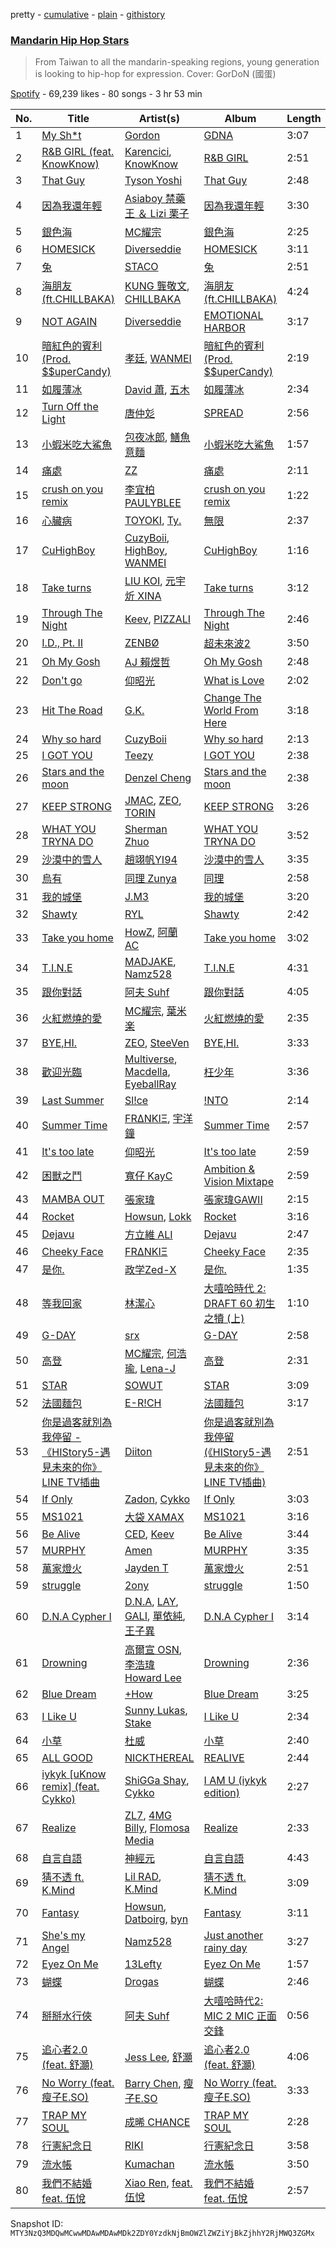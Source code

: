 pretty - [cumulative](/playlists/cumulative/37i9dQZF1DWVNQeZtY2TDM.md) - [plain](/playlists/plain/37i9dQZF1DWVNQeZtY2TDM) - [githistory](https://github.githistory.xyz/mackorone/spotify-playlist-archive/blob/main/playlists/plain/37i9dQZF1DWVNQeZtY2TDM)

### [Mandarin Hip Hop Stars](https://open.spotify.com/playlist/37i9dQZF1DWVNQeZtY2TDM)

> From Taiwan to all the mandarin\-speaking regions, young generation is looking to hip\-hop for expression\. Cover: GorDoN \(國蛋\)

[Spotify](https://open.spotify.com/user/spotify) - 69,239 likes - 80 songs - 3 hr 53 min

| No. | Title | Artist(s) | Album | Length |
|---|---|---|---|---|
| 1 | [My Sh\*t](https://open.spotify.com/track/3nqqa51bfaOQTCfneq5iyO) | [Gordon](https://open.spotify.com/artist/4L4ArdVJzY6Uxbd82fJjqu) | [GDNA](https://open.spotify.com/album/7sQEcxvH75x1ZpxYQBRr8z) | 3:07 |
| 2 | [R&B GIRL \(feat\. KnowKnow\)](https://open.spotify.com/track/1hGkkJ9z7qMhfLqxYTJf7X) | [Karencici](https://open.spotify.com/artist/6v6qfXRvTRGGsmGfDvtMIK), [KnowKnow](https://open.spotify.com/artist/5RDc1XN9Dj5KcNGPMEhtzN) | [R&B GIRL](https://open.spotify.com/album/6DS3HJYD1AiTTBwJapsCEj) | 2:51 |
| 3 | [That Guy](https://open.spotify.com/track/6FBCLU5nIwc21sYcPy8ubP) | [Tyson Yoshi](https://open.spotify.com/artist/3dayhmhJfL4I8w1PuL9MqQ) | [That Guy](https://open.spotify.com/album/59fBBYyNek6i29jPxHEkRd) | 2:48 |
| 4 | [因為我還年輕](https://open.spotify.com/track/2rJZJT8waYGkWIDlP6OKVI) | [Asiaboy 禁藥王 ＆ Lizi 栗子](https://open.spotify.com/artist/460u7AKt1ZvsPMB0zoXuAQ) | [因為我還年輕](https://open.spotify.com/album/6KGZcpuMVu6pKO7E0XMCDH) | 3:30 |
| 5 | [銀色海](https://open.spotify.com/track/27gqSDYmfjnpeN3IbJS0o7) | [MC耀宗](https://open.spotify.com/artist/0P5VW67DISdcNKmRs18ldO) | [銀色海](https://open.spotify.com/album/5f8lLeB2vOndmbt5PqVKg5) | 2:25 |
| 6 | [HOMESICK](https://open.spotify.com/track/14AHfTN3CXFiaLuilTjRIL) | [Diverseddie](https://open.spotify.com/artist/3aia8Qn8pZXJldrYzQqOOq) | [HOMESICK](https://open.spotify.com/album/6luQqRpyitjgUCIUd2jn5B) | 3:11 |
| 7 | [兔](https://open.spotify.com/track/4ywCTRPBmHME0g6Quj0VEN) | [STACO](https://open.spotify.com/artist/2zztZu8VnEsHm25yTJfof9) | [兔](https://open.spotify.com/album/3PvGzE0zZUSsdYiUvi0DqM) | 2:51 |
| 8 | [海朋友 \(ft.CHILLBAKA\)](https://open.spotify.com/track/6pSW8xGp75rokyqjMNroGs) | [KUNG 龔敬文](https://open.spotify.com/artist/568gCUXvFfGIyVUQ2SZa3R), [CHILLBAKA](https://open.spotify.com/artist/7glg8QZrgPvKVrlVpYcM3y) | [海朋友 \(ft.CHILLBAKA\)](https://open.spotify.com/album/3qBfzG3SMscP96euIm1eOS) | 4:24 |
| 9 | [NOT AGAIN](https://open.spotify.com/track/68RnWaD3WSGOqAyI4XarUe) | [Diverseddie](https://open.spotify.com/artist/3aia8Qn8pZXJldrYzQqOOq) | [EMOTIONAL HARBOR](https://open.spotify.com/album/3kQUVRjvJoCKCyB6B0V7ad) | 3:17 |
| 10 | [暗紅色的賓利 \(Prod\. $$uperCandy\)](https://open.spotify.com/track/7z4h1vdOZfvYm6SLmOyUhb) | [孝廷](https://open.spotify.com/artist/1GmhtQigNu9wTE3J90WWWJ), [WANMEI](https://open.spotify.com/artist/1wzaq8XH8PIzUblSt2yXq5) | [暗紅色的賓利 \(Prod\. $$uperCandy\)](https://open.spotify.com/album/7s6IWLdINa2Awz9iMbU09B) | 2:19 |
| 11 | [如履薄冰](https://open.spotify.com/track/6CSBIfYMFHtyXhUnAUSRwr) | [David 蕭](https://open.spotify.com/artist/5h0ZioE0mcFA8hQR6UPWUt), [五木](https://open.spotify.com/artist/3mhUWAPuY8zwG5ucHzAPa8) | [如履薄冰](https://open.spotify.com/album/6S9WCuAkdd3kB7S3RW1Cko) | 2:34 |
| 12 | [Turn Off the Light](https://open.spotify.com/track/4zLguzjnEzq3WcH6mJkcWR) | [唐仲彣](https://open.spotify.com/artist/2AXIg0cc8pzzVcNnE3sSI6) | [SPREAD](https://open.spotify.com/album/0Z6AHQ6ZIm8vEhwgoUNRWt) | 2:56 |
| 13 | [小蝦米吃大鯊魚](https://open.spotify.com/track/0rGTtJKWxWxJZJSLkMH5y0) | [包夜冰郎](https://open.spotify.com/artist/4wOeAk7vxKiJoj24LBEOsP), [鱔魚意麵](https://open.spotify.com/artist/6ql8ciVcd9AS7fem0Csg67) | [小蝦米吃大鯊魚](https://open.spotify.com/album/49LoZ2j2dC3YpgyWEaC2sS) | 1:57 |
| 14 | [痛處](https://open.spotify.com/track/5HNOxpcQykUi3ZuqVz7Oy1) | [ZZ](https://open.spotify.com/artist/0SPo40J6OzWOZUpjxlOveG) | [痛處](https://open.spotify.com/album/1jAbzOZ2hIMk7lwMsmSEA9) | 2:11 |
| 15 | [crush on you remix](https://open.spotify.com/track/35aMeEljcCaAlF7Z7Dkwzu) | [李宜柏PAULYBLEE](https://open.spotify.com/artist/6rCZx04nawchlA7kTA0c9v) | [crush on you remix](https://open.spotify.com/album/6iEVDXAZ965UVYKauPeR35) | 1:22 |
| 16 | [心臟病](https://open.spotify.com/track/1Nuxkjd0eN4aWjuEPUHMCz) | [TOYOKI](https://open.spotify.com/artist/3kAEYIrN0zwlBHDbJsD5NH), [Ty.](https://open.spotify.com/artist/2GFsWXpTIn6G1kRjW3RAQX) | [無限](https://open.spotify.com/album/6NYk248gmCQP1XH1i9WB6u) | 2:37 |
| 17 | [CuHighBoy](https://open.spotify.com/track/7oMp93IVPEndXKwKxGv4wE) | [CuzyBoii](https://open.spotify.com/artist/1trYwqXrzNL5dSXx7xrclq), [HighBoy](https://open.spotify.com/artist/4z4spE3KqhQ4MnLjQXqxsP), [WANMEI](https://open.spotify.com/artist/1wzaq8XH8PIzUblSt2yXq5) | [CuHighBoy](https://open.spotify.com/album/4E3VG9jmDO57EZRCuYHU5g) | 1:16 |
| 18 | [Take turns](https://open.spotify.com/track/1OBJ7Odl1OAwftWmpGHdmP) | [LIU KOI](https://open.spotify.com/artist/08oPfsqJWRQaDYTupwwXrE), [元宇炘 XINA](https://open.spotify.com/artist/1gBd8Lykf7k3FfVxmUvMpb) | [Take turns](https://open.spotify.com/album/4XNMyTnxdAW0XTqFxxFwvi) | 3:12 |
| 19 | [Through The Night](https://open.spotify.com/track/3vnPw6ErvNgjYpwaEACaex) | [Keev](https://open.spotify.com/artist/2KS5HYsDqrlhrMDLcxWoAK), [PIZZALI](https://open.spotify.com/artist/5AIqzRLM5XgtjdCjnbvJx7) | [Through The Night](https://open.spotify.com/album/1C9RdQieUsv3B1L5NUjYjv) | 2:46 |
| 20 | [I.D., Pt\. II](https://open.spotify.com/track/41OvwTB8sYhV4jXqBSw4rv) | [ZENBØ](https://open.spotify.com/artist/4Rh3HXq1VRYzQJ3rl2MUfG) | [超未來波2](https://open.spotify.com/album/3qTUc6SYyXmZTLxzx6eF1t) | 3:50 |
| 21 | [Oh My Gosh](https://open.spotify.com/track/32K0O51Fh1VOK5DEbdYKKf) | [AJ 賴煜哲](https://open.spotify.com/artist/3cy4mXZDfZgeuh2iFXkjv2) | [Oh My Gosh](https://open.spotify.com/album/2hk5JLjyp3JuIv9ElzGgnu) | 2:48 |
| 22 | [Don't go](https://open.spotify.com/track/1yoXfV6BMWcRfg3fOqhZ7x) | [仰昭光](https://open.spotify.com/artist/1R3kmFH4Bl1hbEG9ulEE2d) | [What is Love](https://open.spotify.com/album/7iElRORom3XlsLJTpgc6ug) | 2:02 |
| 23 | [Hit The Road](https://open.spotify.com/track/6jDgdAQZDHKFENX1wywmLI) | [G.K.](https://open.spotify.com/artist/6oQww0uMiqePdArgcGKx2S) | [Change The World From Here](https://open.spotify.com/album/3WC5WBEY8fs6lAMfQpaAeT) | 3:18 |
| 24 | [Why so hard](https://open.spotify.com/track/33vxVNJ4hEGkTLGwJzulZV) | [CuzyBoii](https://open.spotify.com/artist/1trYwqXrzNL5dSXx7xrclq) | [Why so hard](https://open.spotify.com/album/5xJ889nCzswDhcG8yuZxaR) | 2:13 |
| 25 | [I GOT YOU](https://open.spotify.com/track/0ZYmHuq7ReGSzmOq4CRh0L) | [Teezy](https://open.spotify.com/artist/5P4IE6bIqsXDKHf5Z7vmeA) | [I GOT YOU](https://open.spotify.com/album/0IXE3ZZaput5VmZBdFU1HB) | 2:38 |
| 26 | [Stars and the moon](https://open.spotify.com/track/1nsLmjGBukGTKfPSs1S22Y) | [Denzel Cheng](https://open.spotify.com/artist/6HdMvBWAXWnxX5LEWlgluN) | [Stars and the moon](https://open.spotify.com/album/0Nxgo30SZiskXMCAoNtaMe) | 2:38 |
| 27 | [KEEP STRONG](https://open.spotify.com/track/0sllmQCF8aflOHbBdayiUL) | [JMAC](https://open.spotify.com/artist/1RzmUd01CblyPpP4R18Gts), [ZEO](https://open.spotify.com/artist/7vtia4HP3xY8RPfBLIvkM6), [TORIN](https://open.spotify.com/artist/3eJKhCseMlxnJSKyNF4XoP) | [KEEP STRONG](https://open.spotify.com/album/4ttmWw4L2sgIbczzL1Swuk) | 3:26 |
| 28 | [WHAT YOU TRYNA DO](https://open.spotify.com/track/6CikUnzb21HuxwIxFsBiel) | [Sherman Zhuo](https://open.spotify.com/artist/6Ol8MzcK4ARqC8cTJbFxAw) | [WHAT YOU TRYNA DO](https://open.spotify.com/album/7m2w81M1TMq1cCUugRzUob) | 3:52 |
| 29 | [沙漠中的雪人](https://open.spotify.com/track/2e0QiNEG773PmrOZo1AwA9) | [趙翊帆YI94](https://open.spotify.com/artist/4aayM0ChfIX46qI4eBCgMN) | [沙漠中的雪人](https://open.spotify.com/album/5RnmPwUoLnJuyfybyE2MAd) | 3:35 |
| 30 | [烏有](https://open.spotify.com/track/1jKJOUckSjJxQYf8Fdhxrf) | [同理 Zunya](https://open.spotify.com/artist/3tsoImRDSW4JEcL2CdIUmo) | [同理](https://open.spotify.com/album/4nT7s21AuoufYR4FcLqvKR) | 2:58 |
| 31 | [我的城堡](https://open.spotify.com/track/5dYNl6a3U5x6N8beswH0Md) | [J.M3](https://open.spotify.com/artist/1iuvFwzMREPmNlzoX1h8gx) | [我的城堡](https://open.spotify.com/album/73Vupnm187tTrROhONaSGu) | 3:20 |
| 32 | [Shawty](https://open.spotify.com/track/6p5d0gVSIDOBEc2YaRygox) | [RYL](https://open.spotify.com/artist/0ZRlG17oF5oBb0PBnawQ7B) | [Shawty](https://open.spotify.com/album/0eetw6AUhqabp0quVtwKT2) | 2:42 |
| 33 | [Take you home](https://open.spotify.com/track/7b2XfiPF4aVpeidKAhZWAK) | [HowZ](https://open.spotify.com/artist/348ClvzEm6fr680BJOeYcE), [阿蘭 AC](https://open.spotify.com/artist/4rmyrkHJMMD1i00eFs5jem) | [Take you home](https://open.spotify.com/album/59Ajn4X0vvYMSJodkbom1u) | 3:02 |
| 34 | [T.I.N.E](https://open.spotify.com/track/2JvCfGFW1j4KoXiBQvanAy) | [MADJAKE](https://open.spotify.com/artist/2LcNeXQLThjoeqdcfFUurK), [Namz528](https://open.spotify.com/artist/4ZAC7xRO5PxFI9NCEeODMI) | [T.I.N.E](https://open.spotify.com/album/0KCcI4WWTXeGxcO8aq1BXY) | 4:31 |
| 35 | [跟你對話](https://open.spotify.com/track/6au1VUVBbpkzvdbZ9m8gIG) | [阿夫 Suhf](https://open.spotify.com/artist/1lIHC3tPoXBlSYQwSMoIYY) | [跟你對話](https://open.spotify.com/album/5MgUD99Gdq0q3f52vwAlEx) | 4:05 |
| 36 | [火紅燃燒的愛](https://open.spotify.com/track/36eRFCWZOzGNruX9UVUtIv) | [MC耀宗](https://open.spotify.com/artist/0P5VW67DISdcNKmRs18ldO), [葉米楽](https://open.spotify.com/artist/002rrVeRQfpXzggsMzYuOm) | [火紅燃燒的愛](https://open.spotify.com/album/5sOc0Yboa1ZvQn94skjVkJ) | 2:35 |
| 37 | [BYE,HI.](https://open.spotify.com/track/0TNW0Aj7J8mR4sPYlZiXuB) | [ZEO](https://open.spotify.com/artist/7vtia4HP3xY8RPfBLIvkM6), [SteeVen](https://open.spotify.com/artist/12loNOxcT4D1qljwIhbmVJ) | [BYE,HI.](https://open.spotify.com/album/3hPS5Zm6iTRVQ2Czmx6DrR) | 3:33 |
| 38 | [歡迎光臨](https://open.spotify.com/track/3z1fDUPBQL43PrcmkQ7IY5) | [Multiverse](https://open.spotify.com/artist/0l2z1SB8aaIp8vNhI9i5YL), [Macdella](https://open.spotify.com/artist/2jGajbF57J3EZGtAjeH3Q0), [EyeballRay](https://open.spotify.com/artist/363CQz6rPzByyhhWS1zUQq) | [枉少年](https://open.spotify.com/album/5oeCirhdu856CeS3S6O0Nv) | 3:36 |
| 39 | [Last Summer](https://open.spotify.com/track/0dlsXsg8Ch0a8yXlwkbE6T) | [Sl!ce](https://open.spotify.com/artist/4bJUbD6HkkVIVKmYYmKyIC) | [!NTO](https://open.spotify.com/album/3W4T7867lQuPCCZnTvdglU) | 2:14 |
| 40 | [Summer Time](https://open.spotify.com/track/11FoRzYaFF7PzdYOoeVDf5) | [FRΔNKIΞ](https://open.spotify.com/artist/1FOLZ9XbMSOUW5J8iZMNKv), [宇洋鐘](https://open.spotify.com/artist/230fc6ivfV9DflZhxUc3Qd) | [Summer Time](https://open.spotify.com/album/0ss8it0WOUQv1c6yMe3sf1) | 2:57 |
| 41 | [It's too late](https://open.spotify.com/track/5YX5DCIzxrj2UPHWXUx4TI) | [仰昭光](https://open.spotify.com/artist/1R3kmFH4Bl1hbEG9ulEE2d) | [It's too late](https://open.spotify.com/album/5ZmNqijX2Fon23RSNBz9BT) | 2:59 |
| 42 | [困獸之鬥](https://open.spotify.com/track/5Y9kdaZmK3TXhSJ6cIOPTA) | [寬仔 KayC](https://open.spotify.com/artist/0M9DxjE7JknX8mQAa75xQA) | [Ambition & Vision Mixtape](https://open.spotify.com/album/4s8UWwb2yJ2Bq7LolOQuOG) | 2:59 |
| 43 | [MAMBA OUT](https://open.spotify.com/track/79cPcjWiGtaJu6FFsQRxOE) | [張家瑋](https://open.spotify.com/artist/2HHuNl5MC0JrBqUdVzYvNY) | [張家瑋GAWII](https://open.spotify.com/album/6IF3yOoo2F3VAUwDtsTsRu) | 2:15 |
| 44 | [Rocket](https://open.spotify.com/track/4a84VexzzgSrbUKZQlhThl) | [Howsun](https://open.spotify.com/artist/1DM0LnRUVhKiR4N5GrrA7p), [Lokk](https://open.spotify.com/artist/6aEGtuPEh9zI1szpEybe4P) | [Rocket](https://open.spotify.com/album/3oXxo7GVzJD54DfdRFMeSU) | 3:16 |
| 45 | [Dejavu](https://open.spotify.com/track/0c4SYDG2fS04yf2A1Wteu6) | [方立維 ALI](https://open.spotify.com/artist/5oiYskVLYnZXoPDYJU3NHc) | [Dejavu](https://open.spotify.com/album/1fNhUx4JEb40ZozFIeS4f2) | 2:47 |
| 46 | [Cheeky Face](https://open.spotify.com/track/0Tfl1o2814LFQEM1gN6fRI) | [FRΔNKIΞ](https://open.spotify.com/artist/1FOLZ9XbMSOUW5J8iZMNKv) | [Cheeky Face](https://open.spotify.com/album/2tqxlymoGzrD0qBt5iLMXm) | 2:35 |
| 47 | [是你.](https://open.spotify.com/track/3fiXwwPL7cUvD7BqkHdN0J) | [政学Zed\-X](https://open.spotify.com/artist/7DAjUaK40De066EOFR6fxB) | [是你.](https://open.spotify.com/album/46mCiXY4QlWCV2q34BQlG9) | 1:35 |
| 48 | [等我回家](https://open.spotify.com/track/50GDabMUjaJuscuPxocTCH) | [林潔心](https://open.spotify.com/artist/3wVMSx6wqCYFZ6Q6vqIFCx) | [大嘻哈時代 2: DRAFT 60 初生之犢 \(上\)](https://open.spotify.com/album/0IH8jvTECtBqE53Jx77mtO) | 1:10 |
| 49 | [G\-DAY](https://open.spotify.com/track/26ZswMYK6GNDPZSg8WT8Gj) | [srx](https://open.spotify.com/artist/1NaPPojIvTCnhJCz0GQeL8) | [G\-DAY](https://open.spotify.com/album/0FvNeEYLIeGHUz21edOp7E) | 2:58 |
| 50 | [高登](https://open.spotify.com/track/181VnAeg2EOKQ8GyiSIMB8) | [MC耀宗](https://open.spotify.com/artist/0P5VW67DISdcNKmRs18ldO), [何浩瑜](https://open.spotify.com/artist/2rl3iZRGMYw1p1kLomHwQB), [Lena\-J](https://open.spotify.com/artist/5ORM7O0WPOpCDCA1gMVrRl) | [高登](https://open.spotify.com/album/515yeRdh4jTKHLkB9qCIRt) | 2:31 |
| 51 | [STAR](https://open.spotify.com/track/04a06H09YFENQMGvmdFdcE) | [SOWUT](https://open.spotify.com/artist/7moEUZ6Zu2o5F8XQxQphRn) | [STAR](https://open.spotify.com/album/7H3q7QFcidSI5MtXMfUUwQ) | 3:09 |
| 52 | [法國麵包](https://open.spotify.com/track/6V6acy5yCCgJ8BPkJwpLnx) | [E\-R!CH](https://open.spotify.com/artist/0pzBHzC3K5m5HHGMQu7qcW) | [法國麵包](https://open.spotify.com/album/60pjJr3ZAWVcFQ3sS70ycT) | 3:17 |
| 53 | [你是過客就別為我停留 \- 《HIStory5\-遇見未來的你》LINE TV插曲](https://open.spotify.com/track/0EWIf5Ey2QR9mcb0OTiSdO) | [Diiton](https://open.spotify.com/artist/4igBpYxC0VLHP0Cz2BH2dQ) | [你是過客就別為我停留 \(《HIStory5\-遇見未來的你》LINE TV插曲\)](https://open.spotify.com/album/10w8HqR6z9vpQiY6rFpFIN) | 2:51 |
| 54 | [If Only](https://open.spotify.com/track/0FFoseRrR7f5CBPpUEs3Ua) | [Zadon](https://open.spotify.com/artist/0WsHMstGTwjQSkx7PlS50X), [Cykko](https://open.spotify.com/artist/6gQ5lg2r9qzumBycPid5Va) | [If Only](https://open.spotify.com/album/36QXY33eNXodxtuLORTqeA) | 3:03 |
| 55 | [MS1021](https://open.spotify.com/track/4fN51gSuL0T1QsIBQoG6FB) | [大袋 XAMAX](https://open.spotify.com/artist/6WDt8bC3yWK6yWA7ri0ngf) | [MS1021](https://open.spotify.com/album/2NSPaxy7V2ijn4f7HpGOpX) | 3:16 |
| 56 | [Be Alive](https://open.spotify.com/track/1SI4Jhz2pK8kEBXY6dgzGr) | [CED](https://open.spotify.com/artist/3M1YtHr7K9yHjawwbJ2DgC), [Keev](https://open.spotify.com/artist/2KS5HYsDqrlhrMDLcxWoAK) | [Be Alive](https://open.spotify.com/album/33SL2ccRH87zKgaZK9BDhF) | 3:44 |
| 57 | [MURPHY](https://open.spotify.com/track/3ycWtTByO3wktjHjL84jU1) | [Amen](https://open.spotify.com/artist/04l2LHKfU4ZBUX7UgOQHGP) | [MURPHY](https://open.spotify.com/album/1VZPDszF7kXtWU7egEh9ml) | 3:35 |
| 58 | [萬家燈火](https://open.spotify.com/track/3P78Tea2rsiItM9HnIBL3N) | [Jayden T](https://open.spotify.com/artist/1QJdKypAIxPbGrP2ISGNsP) | [萬家燈火](https://open.spotify.com/album/4HzYJ511FCnJomKNvDufuX) | 2:51 |
| 59 | [struggle](https://open.spotify.com/track/29vnldei8o9lM1wEiUFP1g) | [2ony](https://open.spotify.com/artist/6Njv9SAeO4mpPYGxzCMSbg) | [struggle](https://open.spotify.com/album/5h0jfvv4ABbLIEQdeLnjRN) | 1:50 |
| 60 | [D.N.A Cypher Ⅰ](https://open.spotify.com/track/4WaarlBmOiIwaYZldRNzqS) | [D.N.A](https://open.spotify.com/artist/1oepyvIp0DGLIwkRxXEUmK), [LAY](https://open.spotify.com/artist/4o7tWrzQOqarDtTMWD2HV9), [GALI](https://open.spotify.com/artist/5RtnVWT1qYQHMxM3IVkqnu), [單依純](https://open.spotify.com/artist/7rXM91kSsqGzvYANukdQJD), [王子異](https://open.spotify.com/artist/3TfbU7v9aHpPYktwh85bqX) | [D.N.A Cypher Ⅰ](https://open.spotify.com/album/0rxmSZkb3IlMQI9NjCHR5T) | 3:14 |
| 61 | [Drowning](https://open.spotify.com/track/1XXvo0XLQqEnIb0fjEr0C8) | [高爾宣 OSN](https://open.spotify.com/artist/4TcOznbEZBqev21LzAH4KE), [李浩瑋 Howard Lee](https://open.spotify.com/artist/7EkkWNWPiWFQ0rA9IEmMXs) | [Drowning](https://open.spotify.com/album/6tC3xfxVub5WUYcWlO7PG3) | 2:36 |
| 62 | [Blue Dream](https://open.spotify.com/track/1Qrf3cYGhseaz5tpUBwCPf) | [+How](https://open.spotify.com/artist/6LflNwn9tEmNpKasydqjHR) | [Blue Dream](https://open.spotify.com/album/6AoV20VaZ7DMSJSaEfsolo) | 3:25 |
| 63 | [I Like U](https://open.spotify.com/track/4TF62eg1E2VDeA53vOu4Wu) | [Sunny Lukas](https://open.spotify.com/artist/25htISTA2qcgslohjTAF2b), [Stake](https://open.spotify.com/artist/21LsS6OYnQ2g34898N9oKl) | [I Like U](https://open.spotify.com/album/0j0f4z2ZijFbM1VGKvzlwC) | 2:34 |
| 64 | [小草](https://open.spotify.com/track/4xkMz2GWOkjLgs2VYySlBY) | [杜威](https://open.spotify.com/artist/3tyiZmpX5GnnNgYY5um4BS) | [小草](https://open.spotify.com/album/68A0cMtyyEVhl8gOJY97Lp) | 2:40 |
| 65 | [ALL GOOD](https://open.spotify.com/track/5YpaIzdJs9CkRBGN8FyL13) | [NICKTHEREAL](https://open.spotify.com/artist/1fHw35wWkpOw05sswFSl70) | [REALIVE](https://open.spotify.com/album/0RDVQMRMGv5ro3G4oRibJA) | 2:44 |
| 66 | [iykyk \[uKnow remix\] \(feat\. Cykko\)](https://open.spotify.com/track/1dIVBjB3l1hZF4Cw9aI1tp) | [ShiGGa Shay](https://open.spotify.com/artist/3vYlOrtxEjNzvUPhacOdoV), [Cykko](https://open.spotify.com/artist/6gQ5lg2r9qzumBycPid5Va) | [I AM U \(iykyk edition\)](https://open.spotify.com/album/2RGuqD1FBSe2xIkymDZlrS) | 2:27 |
| 67 | [Realize](https://open.spotify.com/track/4wBO2jqgWccyrg1dQaAxX7) | [ZL7](https://open.spotify.com/artist/1RUGX6XkAnOk25OZBjwXjX), [4MG Billy](https://open.spotify.com/artist/0I0eDfomg8shM0Pm0nLmCL), [Flomosa Media](https://open.spotify.com/artist/5GMBqjlvRxThEATjgXnqiB) | [Realize](https://open.spotify.com/album/6Yg2Nb5b3z9D8A4hLiv2LK) | 2:33 |
| 68 | [自言自語](https://open.spotify.com/track/4aqHnqkwHUdbnaKm5UomnD) | [神經元](https://open.spotify.com/artist/0JO7LjM53ktNVO02Px0aDh) | [自言自語](https://open.spotify.com/album/1ru5jlb0ns5K7D6lURzVzS) | 4:43 |
| 69 | [猜不透 ft\. K.Mind](https://open.spotify.com/track/3rXCsfrtCldXXUKAyjo3Lv) | [Lil RAD](https://open.spotify.com/artist/02eMETTb4dkr9wE0utyggc), [K.Mind](https://open.spotify.com/artist/6pOjhQ0BHOp9pW7yd2Lw7c) | [猜不透 ft\. K.Mind](https://open.spotify.com/album/1GQ5R8CuAL8w6KAga7NPT0) | 3:09 |
| 70 | [Fantasy](https://open.spotify.com/track/1AlVZGi4E2eXTW6Gx9MgCP) | [Howsun](https://open.spotify.com/artist/1DM0LnRUVhKiR4N5GrrA7p), [Datboirg](https://open.spotify.com/artist/45XiNDpEDyAPZCyZV52qxE), [byn](https://open.spotify.com/artist/0mG4TxdyI3X8RhOwUBerFT) | [Fantasy](https://open.spotify.com/album/3WdN2dSCQRekQ3e6K9PPtH) | 3:11 |
| 71 | [She's my Angel](https://open.spotify.com/track/3vC5pSvyBaX8apdX9FlSA3) | [Namz528](https://open.spotify.com/artist/4ZAC7xRO5PxFI9NCEeODMI) | [Just another rainy day](https://open.spotify.com/album/2omGwfCACy0WmLNVUnZaUS) | 3:27 |
| 72 | [Eyez On Me](https://open.spotify.com/track/7idEfhON7Z6PTVeETMvH0P) | [13Lefty](https://open.spotify.com/artist/3Fl3dVoRFpf5YzjKL7ISfU) | [Eyez On Me](https://open.spotify.com/album/0WRSjyPgnj9d0FmSj2QiXD) | 1:57 |
| 73 | [蝴蝶](https://open.spotify.com/track/6tbvynUsa2EdqdtpjK64hr) | [Drogas](https://open.spotify.com/artist/6xKhAigwReihjwHyYywvEX) | [蝴蝶](https://open.spotify.com/album/3hf776kF0mz7N6x6vKSR9Y) | 2:46 |
| 74 | [掰掰水行俠](https://open.spotify.com/track/1joLmqV6f0AaW1CaRS9fPZ) | [阿夫 Suhf](https://open.spotify.com/artist/1lIHC3tPoXBlSYQwSMoIYY) | [大嘻哈時代2: MIC 2 MIC 正面交鋒](https://open.spotify.com/album/2G3BGJshkbtOPFIivs4iaH) | 0:56 |
| 75 | [追心者2.0 \(feat\. 舒灝\)](https://open.spotify.com/track/15G2nYPRAzjb1RlHsZSZRZ) | [Jess Lee](https://open.spotify.com/artist/02Cz717BTulFiQXUuIXH6n), [舒灝](https://open.spotify.com/artist/54sjmuSq3yv1j7y3nokABM) | [追心者2.0 \(feat\. 舒灝\)](https://open.spotify.com/album/5yRGVCaXTyktm9hYmyW28t) | 4:06 |
| 76 | [No Worry \(feat\. 瘦子E.SO\)](https://open.spotify.com/track/1tnhlu9jKI3RCjro28rIYG) | [Barry Chen](https://open.spotify.com/artist/45sDYsh1i1bXB3IRi04MTz), [瘦子E.SO](https://open.spotify.com/artist/2qXGNIlmY3JrYkxOWyXZsd) | [No Worry \(feat\. 瘦子E.SO\)](https://open.spotify.com/album/49yXFfdsrX0011SOdp8H2K) | 3:33 |
| 77 | [TRAP MY SOUL](https://open.spotify.com/track/4LdTBI0N1pk618F6dJxa0C) | [成晞 CHANCE](https://open.spotify.com/artist/1ae7R67p3kRJfOU4L6mfII) | [TRAP MY SOUL](https://open.spotify.com/album/1h43FGlDYSkCjyan1udZwl) | 2:28 |
| 78 | [行憲紀念日](https://open.spotify.com/track/4ZOvfG6ZNXr05QGgOe4N55) | [RIKI](https://open.spotify.com/artist/03sz3uNFikpSX6YtwtXz1z) | [行憲紀念日](https://open.spotify.com/album/0JQVAB9iWGufwRjiZY5Yc0) | 3:58 |
| 79 | [流水帳](https://open.spotify.com/track/56YIWZsOOfZ1s9JlHzWX1C) | [Kumachan](https://open.spotify.com/artist/5DdhWWd83hbrWLXIVx129X) | [流水帳](https://open.spotify.com/album/3JEDmspsXFSxbjFC4xPBJB) | 3:50 |
| 80 | [我們不結婚 feat\. 伍悅](https://open.spotify.com/track/1Im8GWZIOwj0I2vVWtwRIz) | [Xiao Ren](https://open.spotify.com/artist/6Mp1qMoH5cSd8Xw3R1Njpm), [feat\. 伍悅](https://open.spotify.com/artist/5Ldcnms7LBwe9EC9k53Uxu) | [我們不結婚 feat\. 伍悅](https://open.spotify.com/album/0v542hHeApOOKLRDSjYT1P) | 2:57 |

Snapshot ID: `MTY3NzQ3MDQwMCwwMDAwMDAwMDk2ZDY0YzdkNjBmOWZlZWZiYjBkZjhhY2RjMWQ3ZGMx`

